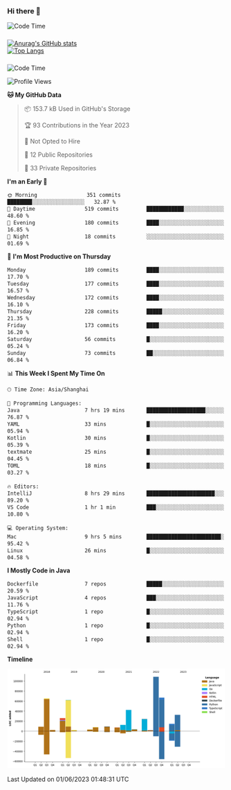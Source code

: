 ### Hi there 👋 

![Code Time](https://img.shields.io/endpoint?style=flat&url=https://codetime-api.datreks.com/badge/1061?logoColor=white%26project=%26recentMS=0%26showProject=false)

<!--
**Muyiafan/Muyiafan** is a ✨ _special_ ✨ repository because its `README.md` (this file) appears on your GitHub profile.

Here are some ideas to get you started:

- 🔭 I’m currently working on ...
- 🌱 I’m currently learning ...
- 👯 I’m looking to collaborate on ...
- 🤔 I’m looking for help with ...
- 💬 Ask me about ...
- 📫 How to reach me: ...
- 😄 Pronouns: ...
- ⚡ Fun fact: ...
-->

### 

[![Anurag's GitHub stats](https://github-readme-stats.vercel.app/api?username=Muyiafan)](https://github.com/anuraghazra/github-readme-stats)
<br>
[![Top Langs](https://github-readme-stats.vercel.app/api/top-langs/?username=Muyiafan)](https://github.com/anuraghazra/github-readme-stats)

### 

<!--START_SECTION:waka-->
![Code Time](http://img.shields.io/badge/Code%20Time-5%2C788%20hrs%2032%20mins-blue)

![Profile Views](http://img.shields.io/badge/Profile%20Views-0-blue)

**🐱 My GitHub Data** 

> 📦 153.7 kB Used in GitHub's Storage 
 > 
> 🏆 93 Contributions in the Year 2023
 > 
> 🚫 Not Opted to Hire
 > 
> 📜 12 Public Repositories 
 > 
> 🔑 33 Private Repositories 
 > 
**I'm an Early 🐤** 

```text
🌞 Morning                351 commits         ████████░░░░░░░░░░░░░░░░░   32.87 % 
🌆 Daytime                519 commits         ████████████░░░░░░░░░░░░░   48.60 % 
🌃 Evening                180 commits         ████░░░░░░░░░░░░░░░░░░░░░   16.85 % 
🌙 Night                  18 commits          ░░░░░░░░░░░░░░░░░░░░░░░░░   01.69 % 
```
📅 **I'm Most Productive on Thursday** 

```text
Monday                   189 commits         ████░░░░░░░░░░░░░░░░░░░░░   17.70 % 
Tuesday                  177 commits         ████░░░░░░░░░░░░░░░░░░░░░   16.57 % 
Wednesday                172 commits         ████░░░░░░░░░░░░░░░░░░░░░   16.10 % 
Thursday                 228 commits         █████░░░░░░░░░░░░░░░░░░░░   21.35 % 
Friday                   173 commits         ████░░░░░░░░░░░░░░░░░░░░░   16.20 % 
Saturday                 56 commits          █░░░░░░░░░░░░░░░░░░░░░░░░   05.24 % 
Sunday                   73 commits          ██░░░░░░░░░░░░░░░░░░░░░░░   06.84 % 
```


📊 **This Week I Spent My Time On** 

```text
🕑︎ Time Zone: Asia/Shanghai

💬 Programming Languages: 
Java                     7 hrs 19 mins       ███████████████████░░░░░░   76.87 % 
YAML                     33 mins             █░░░░░░░░░░░░░░░░░░░░░░░░   05.94 % 
Kotlin                   30 mins             █░░░░░░░░░░░░░░░░░░░░░░░░   05.39 % 
textmate                 25 mins             █░░░░░░░░░░░░░░░░░░░░░░░░   04.45 % 
TOML                     18 mins             █░░░░░░░░░░░░░░░░░░░░░░░░   03.27 % 

🔥 Editors: 
IntelliJ                 8 hrs 29 mins       ██████████████████████░░░   89.20 % 
VS Code                  1 hr 1 min          ███░░░░░░░░░░░░░░░░░░░░░░   10.80 % 

💻 Operating System: 
Mac                      9 hrs 5 mins        ████████████████████████░   95.42 % 
Linux                    26 mins             █░░░░░░░░░░░░░░░░░░░░░░░░   04.58 % 
```

**I Mostly Code in Java** 

```text
Dockerfile               7 repos             █████░░░░░░░░░░░░░░░░░░░░   20.59 % 
JavaScript               4 repos             ███░░░░░░░░░░░░░░░░░░░░░░   11.76 % 
TypeScript               1 repo              █░░░░░░░░░░░░░░░░░░░░░░░░   02.94 % 
Python                   1 repo              █░░░░░░░░░░░░░░░░░░░░░░░░   02.94 % 
Shell                    1 repo              █░░░░░░░░░░░░░░░░░░░░░░░░   02.94 % 
```



**Timeline**

![Lines of Code chart](https://raw.githubusercontent.com/Muyiafan/Muyiafan/main/assets/bar_graph.png)


 Last Updated on 01/06/2023 01:48:31 UTC
<!--END_SECTION:waka-->
